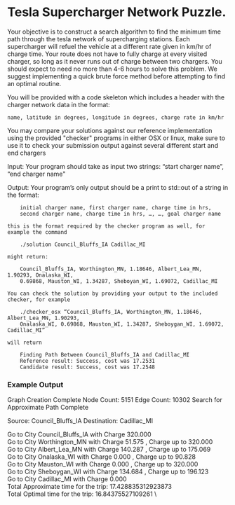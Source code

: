 # Tesla Supercharger Network Puzzle.

Your objective is to construct a search algorithm to find the minimum time path through the tesla
network of supercharging stations. Each supercharger will refuel the vehicle at a different rate
given in km/hr of charge time. Your route does not have to fully charge at every visited charger,
so long as it never runs out of charge between two chargers. You should expect to need no more 
than 4-6 hours to solve this problem. We suggest implementing a quick brute force method before
attempting to find an optimal routine.


You will be provided with a code skeleton which includes a header with the charger network data
in the format:

	name, latitude in degrees, longitude in degrees, charge rate in km/hr


You may compare your solutions against our reference implementation using the provided
"checker" programs in either OSX or linux, make sure to use it to check your submission output
against several different start and end chargers


Input: Your program should take as input two strings: “start charger name”, “end charger name"


Output: Your program’s only output should be a print to std::out of a string in the format:

		initial charger name, first charger name, charge time in hrs, 
		second charger name, charge time in hrs, …, …, goal charger name

	this is the format required by the checker program as well, for example the command

		./solution Council_Bluffs_IA Cadillac_MI 

	might return:

		Council_Bluffs_IA, Worthington_MN, 1.18646, Albert_Lea_MN, 1.90293, Onalaska_WI, 
		0.69868, Mauston_WI, 1.34287, Sheboyan_WI, 1.69072, Cadillac_MI
	
	You can check the solution by providing your output to the included checker, for example
		
		./checker_osx “Council_Bluffs_IA, Worthington_MN, 1.18646, Albert_Lea_MN, 1.90293, 
		Onalaska_WI, 0.69868, Mauston_WI, 1.34287, Sheboygan_WI, 1.69072, Cadillac_MI”
	
	will return 
		
		Finding Path Between Council_Bluffs_IA and Cadillac_MI
		Reference result: Success, cost was 17.2531
		Candidate result: Success, cost was 17.2548


### Example Output
Graph Creation Complete
Node Count: 5151 Edge Count: 10302
Search for Approximate Path Complete

Source: Council_Bluffs_IA
Destination: Cadillac_MI

Go to City Council_Bluffs_IA    with Charge 320.000 \
Go to City Worthington_MN       with Charge 51.575 , Charge up to 320.000 \
Go to City Albert_Lea_MN        with Charge 140.287 , Charge up to 175.069 \
Go to City Onalaska_WI          with Charge 0.000 , Charge up to 90.828 \
Go to City Mauston_WI           with Charge 0.000 , Charge up to 320.000 \
Go to City Sheboygan_WI         with Charge 134.684 , Charge up to 196.123 \
Go to City Cadillac_MI          with Charge 0.000 \
Total Approximate time for the trip: 17.428835312923873 \
Total Optimal time for the trip: 16.84375527109261 \
